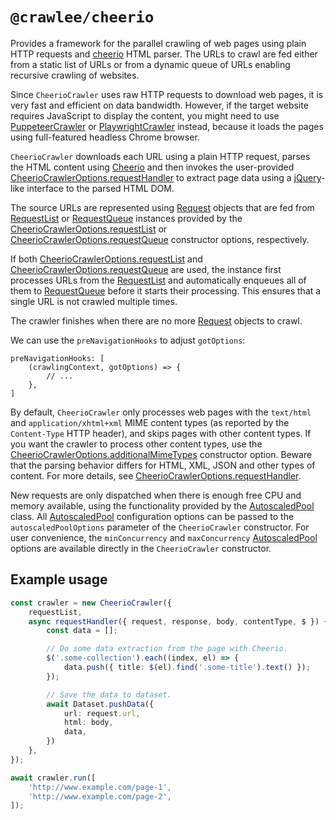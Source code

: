 # `@crawlee/cheerio`

Provides a framework for the parallel crawling of web pages using plain HTTP requests and [cheerio](https://www.npmjs.com/package/cheerio) HTML parser. The URLs to crawl are fed either from a static list of URLs or from a dynamic queue of URLs enabling recursive crawling of websites.

Since `CheerioCrawler` uses raw HTTP requests to download web pages, it is very fast and efficient on data bandwidth. However, if the target website requires JavaScript to display the content, you might need to use [PuppeteerCrawler](https://crawlee.dev/api/puppeteer-crawler/class/PuppeteerCrawler) or [PlaywrightCrawler](https://crawlee.dev/api/playwright-crawler/class/PlaywrightCrawler) instead, because it loads the pages using full-featured headless Chrome browser.

`CheerioCrawler` downloads each URL using a plain HTTP request, parses the HTML content using [Cheerio](https://www.npmjs.com/package/cheerio) and then invokes the user-provided [CheerioCrawlerOptions.requestHandler](https://crawlee.dev/api/cheerio-crawler/interface/CheerioCrawlerOptions#requestHandler) to extract page data using a [jQuery](https://jquery.com/)-like interface to the parsed HTML DOM.

The source URLs are represented using [Request](https://crawlee.dev/api/core/class/Request) objects that are fed from [RequestList](https://crawlee.dev/api/core/class/RequestList) or [RequestQueue](https://crawlee.dev/api/core/class/RequestQueue) instances provided by the [CheerioCrawlerOptions.requestList](https://crawlee.dev/api/cheerio-crawler/interface/CheerioCrawlerOptions#requestList) or [CheerioCrawlerOptions.requestQueue](https://crawlee.dev/api/cheerio-crawler/interface/CheerioCrawlerOptions#requestQueue) constructor options, respectively.

If both [CheerioCrawlerOptions.requestList](https://crawlee.dev/api/cheerio-crawler/interface/CheerioCrawlerOptions#requestList) and [CheerioCrawlerOptions.requestQueue](https://crawlee.dev/api/cheerio-crawler/interface/CheerioCrawlerOptions#requestQueue) are used, the instance first processes URLs from the [RequestList](https://crawlee.dev/api/core/class/RequestList) and automatically enqueues all of them to [RequestQueue](https://crawlee.dev/api/core/class/RequestQueue) before it starts their processing. This ensures that a single URL is not crawled multiple times.

The crawler finishes when there are no more [Request](https://crawlee.dev/api/core/class/Request) objects to crawl.

We can use the `preNavigationHooks` to adjust `gotOptions`:

```
preNavigationHooks: [
    (crawlingContext, gotOptions) => {
        // ...
    },
]
```

By default, `CheerioCrawler` only processes web pages with the `text/html` and `application/xhtml+xml` MIME content types (as reported by the `Content-Type` HTTP header), and skips pages with other content types. If you want the crawler to process other content types, use the [CheerioCrawlerOptions.additionalMimeTypes](https://crawlee.dev/api/cheerio-crawler/interface/CheerioCrawlerOptions#additionalMimeTypes) constructor option. Beware that the parsing behavior differs for HTML, XML, JSON and other types of content. For more details, see [CheerioCrawlerOptions.requestHandler](https://crawlee.dev/api/cheerio-crawler/interface/CheerioCrawlerOptions#requestHandler).

New requests are only dispatched when there is enough free CPU and memory available, using the functionality provided by the [AutoscaledPool](https://crawlee.dev/api/core/class/AutoscaledPool) class. All [AutoscaledPool](https://crawlee.dev/api/core/class/AutoscaledPool) configuration options can be passed to the `autoscaledPoolOptions` parameter of the `CheerioCrawler` constructor. For user convenience, the `minConcurrency` and `maxConcurrency` [AutoscaledPool](https://crawlee.dev/api/core/class/AutoscaledPool) options are available directly in the `CheerioCrawler` constructor.

## Example usage

```ts
const crawler = new CheerioCrawler({
    requestList,
    async requestHandler({ request, response, body, contentType, $ }) {
        const data = [];

        // Do some data extraction from the page with Cheerio.
        $('.some-collection').each((index, el) => {
            data.push({ title: $(el).find('.some-title').text() });
        });

        // Save the data to dataset.
        await Dataset.pushData({
            url: request.url,
            html: body,
            data,
        })
    },
});

await crawler.run([
    'http://www.example.com/page-1',
    'http://www.example.com/page-2',
]);
```
